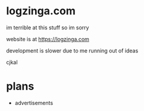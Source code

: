 # logzinga.com
im terrible at this stuff so im sorry 


website is at https://logzinga.com

development is slower due to me running out of ideas

cjkal


# plans
* advertisements
